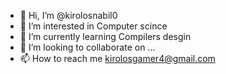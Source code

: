 - 👋 Hi, I’m @kirolosnabil0
- 👀 I’m interested in Computer scince
- 🌱 I’m currently learning Compilers desgin
- 💞️ I’m looking to collaborate on ...
- 📫 How to reach me kirolosgamer4@gmail.com

<!---
kirolosnabil0/kirolosnabil0 is a ✨ special ✨ repository because its `README.md` (this file) appears on your GitHub profile.
You can click the Preview link to take a look at your changes.
--->
